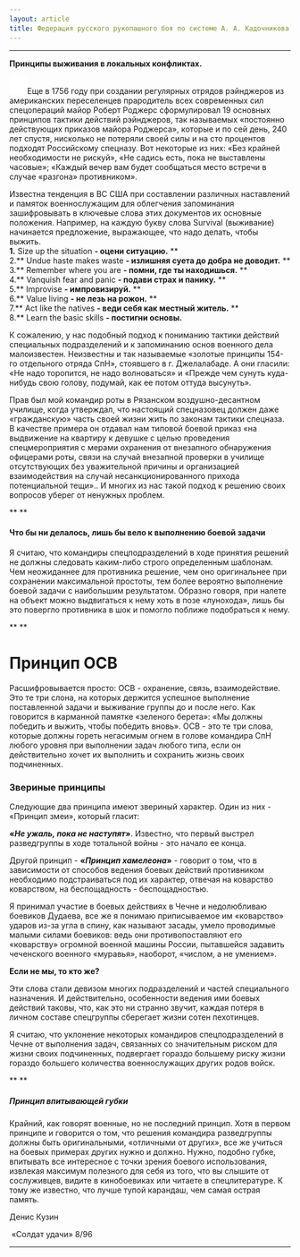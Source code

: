 ```yaml
---
layout: article
title: Федерация русского рукопашного боя по системе А. А. Кадочникова
---
```

* * *  
  


**Принципы выживания в локальных конфликтах.**



![](school6/image001.gif)Еще в 1756 году при создании регулярных отрядов
рэйнджеров из американских переселенцев прародитель всех современных сил
спецопераций майор Роберт Роджерс сформулировал 19 основных принципов тактики
действий рэйнджеров, так называемых «постоянно действующих приказов майора
Роджерса», которые и по сей день, 240 лет спустя, нисколько не потеряли своей
силы и на сто процентов подходят Российскому спецназу. Вот некоторые из них:
«Без крайней необходимости не рискуй», «Не садись есть, пока не выставлены
часовые»; «Каждый вечер вам будет сообщаться место встречи в случае «разгона»
противником».

Известна тенденция в ВС США при составлении различных наставлений и памяток
военнослужащим для облегчения запоминания зашифровывать в ключевые слова этих
документов их основные положения. Например, на каждую букву слова Survival
(выживание) начинается предложение, выражающее, что надо делать, чтобы выжить.  
**1.** Size up the situation **\- оцени ситуацию.** **  
2.** Undue haste makes waste **\- излишняя суета до добра не доводит.** **  
З.** Remember where you are **\- помни, где ты находишься.** **  
4.** Vanquish fear and panic **\- подави страх и панику.** **  
5.** Improvise **\- импровизируй.** **  
6.** Value living **\- не лезь на рожон.** **  
7.** Act like the natives **\- веди себя как местный житель.** **  
8.** Learn the basic skills **\- постигни основы.**

К сожалению, у нас подобный подход к пониманию тактики действий специальных
подразделений и к запоминанию основ военного дела малоизвестен. Неизвестны и
так называемые «золотые принципы 154-го отдельного отряда СпН», стоявшего в г.
Джелалабаде. А они гласили: «Не надо торопится, не надо волноваться» и «Прежде
чем сунуть куда-нибудь свою голову, подумай, как ее потом оттуда высунуть».

Прав был мой командир роты в Рязанском воздушно-десантном училище, когда
утверждал, что настоящий спецназовец должен даже «гражданскую» часть своей
жизни жить по законам тактики спецназа. В качестве примера он отдавал нам
типовой боевой приказ «на выдвижение на квартиру к девушке с целью проведения
спецмероприятия с мерами охранения от внезапного обнаружения офицерами роты,
связи на случай внезапной проверки в училище отсутствующих без уважительной
причины и организацией взаимодействия на случай несанкционированного прихода
потенциальной тещи».. И многих из нас такой подход к решению своих вопросов
уберег от ненужных проблем.

** **

####  Что бы ни делалось, лишь бы вело к выполнению боевой задачи

Я считаю, что командиры спецподразделений в ходе принятия решений не должны
следовать каким-либо строго определенным шаблонам. Чем неожиданнее для
противника решение, чем оно оригинальнее при сохранении максимальной простоты,
тем более вероятно выполнение боевой задачи с наибольшим результатом. Образно
говоря, при налете на объект можно выдвигаться к нему хоть в позе «лунохода»,
лишь бы это повергло противника в шок и помогло поближе подобраться к нему.

** **

#  Принцип ОСВ

Расшифровывается просто: ОСВ - охранение, связь, взаимодействие. Это те три
слона, на которых держится успешное выполнение поставленной задачи и выживание
группы до и после него. Как говорится в карманной памятке «зеленого берета»:
«Мы должны победить и выжить, чтобы победить вновь». ОСВ - это те три слова,
которые должны гореть негасимым огнем в голове командира СпН любого уровня при
выполнении задач любого типа, если он действительно хочет их выполнить и
сохранить жизнь своих подчиненных.



###  Звериные принципы

Следующие два принципа имеют звериный характер. Один из них - «Принцип змеи»,
который гласит:

**«_Не ужаль, пока не наступят_»**. Известно, что первый выстрел разведгруппы в ходе тотальной войны - это начало ее конца.

Другой принцип - **«_Принцип хамелеона_»** \- говорит о том, что в зависимости
от способов ведения боевых действий противником необходимо подстраиваться под
их характер, отвечая на коварство коварством, на беспощадность -
беспощадностью.

Я принимал участие в боевых действиях в Чечне и недолюбливаю боевиков Дудаева,
все же я понимаю приписываемое им «коварство» ударов из-за угла в спину, как
называют засады, умело проводимые малыми силами боевиков: ведь они
противопоставляют его «коварству» огромной военной машины России, пытавшейся
задавить чеченского военного «муравья», наоборот, «числом, а не умением».



**Если не мы, то кто же?**

Эти слова стали девизом многих подразделений и частей специального назначения.
И действительно, особенности ведения ими боевых действий таковы, что, как это
ни странно звучит, каждая потеря в личном составе спецгруппы сберегает жизни
сотен пехотинцев.

Я считаю, что уклонение некоторых командиров спецподразделений в Чечне от
выполнения задач, связанных со значительным риском для жизни своих
подчиненных, подвергает гораздо большему риску жизни гораздо большего
количества военнослужащих других родов войск.

** **

#####  Принцип впитывающей губки

Крайний, как говорят военные, но не последний принцип. Хотя в первом принципе
и говорится о том, что решения командира разведгруппы должны быть
оригинальными, «отличными от других», все же учиться на боевых примерах других
нужно и должно. Нужно, подобно губке, впитывать все интересное с точки зрения
боевого использования, извлекая максимум полезного для себя из того, что вы
слышите от сослуживцев, видите в кинобоевиках или читаете в спецлитературе. К
тому же известно, что лучше тупой карандаш, чем самая острая память.



Денис Кузин

 «Солдат удачи» 8/96



* * *


